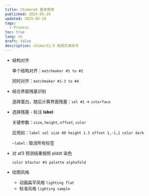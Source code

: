 ```yaml
---
title: ChimeraX 基本使用
published: 2025-05-29
updated: 2025-05-29
tags:
  - Protein
toc: true
lang: zh
draft: false
description: chimerX1.9 简易实用命令
---
```

<!-- abbrlink: birth-of-retypeset -->

- 结构对齐
    
    单个结构对齐：`matchmaker #1 to #2`
    
    同时对齐：`matchmaker #1-3 to #4` 
    
- 结合界面残基识别
    
    选择蛋白，随后计算界面残基：`sel #1` → `interface`
    
- 选择残基 - 标注 **label**
    
    关键参数：`size`, `height`, `offset`, `color` 
    
    应用如：`label sel size 80 height 1.3 offset 1,-1,1 color dark`
    
    `~label` : 取消所有标签
    

- 对 af3 预测结果按照 plddt 染色
    
    `color bfactor #3 palette alphafold`
    

- 绘图风格
    - 动画扁平风格 `lighting flat`
    - 标准风格 `lighting sample`